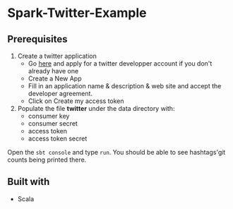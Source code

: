 # Spark-Twitter-Example

## Prerequisites

1. Create a twitter application 
   - Go [here](https://developer.twitter.com/en) and apply for a twitter developper account if you don't already have one
   - Create a New App
   - Fill in an application name & description & web site and accept the developer agreement.
   - Click on Create my access token
2. Populate the file **twitter** under the data directory with:
    - consumer key 
    - consumer secret
    - access token
    - access token secret
    
Open the ```sbt console``` and type ```run```. You should be able to see hashtags'git  counts being printed there. 

## Built with
* Scala 
